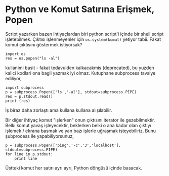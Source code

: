 # Python ve Komut Satırına Erişmek, Popen

Script yazarken bazen ihtiyaçlardan biri python script'i içinde bir
shell script işletebilmek. Çıktısı işlenmeyenler için
`os.system(komut)` yetiyor tabii. Fakat komut çıktısını göstermek
istiyorsak?

```
import os
res = os.popen("ls -al")
```

kullanimi basit - fakat tedavulden kalkacakmis (deprecated), bu yuzden
kalici kodlari ona bagli yazmak iyi olmaz. Kutuphane subprocess
tavsiye ediliyor,

```
import subprocess 
p = subprocess.Popen(['ls','-al'], stdout=subprocess.PIPE)
res = p.stdout.read()
print (res)
```

İş biraz daha zorlaştı ama kullana kullana alışılabilir. 

Bir diğer ihtiyaç komut "işlerken" onun çıktısını iterator ile
gezebilmektir. Belki komut yavaş işleyecektir, beklerken belki o ana
kadar olan çıktıyı işlemek / ekrana basmak ve yan bazı işlerle
uğraşmak isteyebiliriz. Bunu şubprocess ile yapabiliyorsunuz,

```
p = subprocess.Popen(['ping','-c','3','localhost'], stdout=subprocess.PIPE)
for line in p.stdout:
    print line
```

Üstteki komut  her satırı ayrı ayrı, Python döngüsü içinde basacak. 

